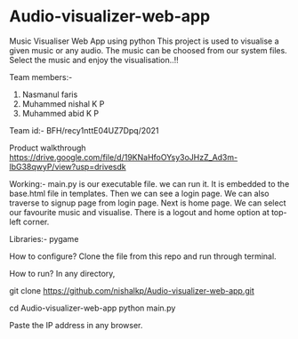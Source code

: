 # Audio-visualizer-web-app

Music Visualiser Web App using python
This project is used to visualise a given music or any audio. The music can be choosed from our system files. Select the music and enjoy the visualisation..!!

Team members:-
1. Nasmanul faris
2. Muhammed nishal K P
3. Muhammed abid K P

Team id:- 
BFH/recy1nttE04UZ7Dpq/2021

Product walkthrough
https://drive.google.com/file/d/19KNaHfoOYsy3oJHzZ_Ad3m-lbG38qwyP/view?usp=drivesdk

Working:-
main.py is our executable file. we can run it. It is embedded to the base.html file in templates. Then we can see a login page. We can also traverse to signup page from login page. Next is home page.
We can select our favourite music and visualise. There is a logout and home option at top-left corner.

Libraries:-
pygame

How to configure?
Clone the file from this repo and run through terminal.

How to run?
In any directory,

git clone https://github.com/nishalkp/Audio-visualizer-web-app.git

cd Audio-visualizer-web-app
python main.py

Paste the IP address in any browser.
